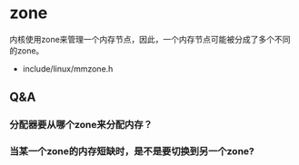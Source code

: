 # zone
内核使用zone来管理一个内存节点，因此，一个内存节点可能被分成了多个不同的zone。

- include/linux/mmzone.h

## Q&A
### 分配器要从哪个zone来分配内存？


### 当某一个zone的内存短缺时，是不是要切换到另一个zone?
